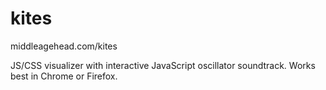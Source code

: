 # kites
middleagehead.com/kites

JS/CSS visualizer with interactive JavaScript oscillator soundtrack. Works best in Chrome or Firefox.
